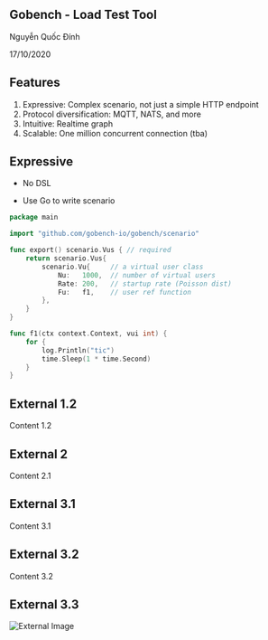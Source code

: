 ## Gobench - Load Test Tool

Nguyễn Quốc Đính

17/10/2020



## Features

1. Expressive: Complex scenario, not just a simple HTTP endpoint
2. Protocol diversification: MQTT, NATS, and more
3. Intuitive: Realtime graph
4. Scalable: One million concurrent connection (tba)



## Expressive

- No DSL

- Use Go to write scenario




```go [5|7|8|9|10]
package main

import "github.com/gobench-io/gobench/scenario"

func export() scenario.Vus { // required
    return scenario.Vus{
        scenario.Vu{     // a virtual user class
            Nu:   1000,  // number of virtual users
            Rate: 200,   // startup rate (Poisson dist)
            Fu:   f1,    // user ref function
        },
    }
}
```



```go
func f1(ctx context.Context, vui int) {
    for {
        log.Println("tic")
        time.Sleep(1 * time.Second)
    }
}
```


## External 1.2

Content 1.2



## External 2

Content 2.1



## External 3.1

Content 3.1


## External 3.2

Content 3.2


## External 3.3

![External Image](https://s3.amazonaws.com/static.slid.es/logo/v2/slides-symbol-512x512.png)
